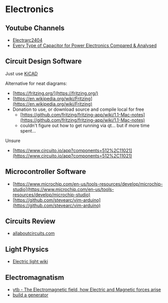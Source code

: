 # Electronics

## Youtube Channels

- [Electrarc2404](https://www.youtube.com/@electrarc240)
- [Every Type of Capacitor for Power Electronics Compared & Analysed](https://www.youtube.com/watch?v=Fwng7mRuOVw)

## Circuit Design Software

Just use [KiCAD](https://www.kicad.org/)

Alternative for neat diagrams:

- [https://fritzing.org/](https://fritzing.org/)
- [https://en.wikipedia.org/wiki/Fritzing](https://en.wikipedia.org/wiki/Fritzing)
- Donation to use, or download source and compile local for free
    - [https://github.com/fritzing/fritzing-app/wiki/1.1-Mac-notes](https://github.com/fritzing/fritzing-app/wiki/1.1-Mac-notes)
    - couldn't figure out how to get running via qt... but if more time spent...

Unsure

- [https://www.circuito.io/app?components=512%2C11021](https://www.circuito.io/app?components=512%2C11021)

## Microcontroller Software

- [https://www.microchip.com/en-us/tools-resources/develop/microchip-studio](https://www.microchip.com/en-us/tools-resources/develop/microchip-studio)
- [https://github.com/stevearc/vim-arduino](https://github.com/stevearc/vim-arduino)

## Circuits Review

- [allaboutcircuits.com](https://www.allaboutcircuits.com/textbook/direct-current/chpt-5/simple-series-circuits/)

## Light Physics

- [Electric light wiki](https://en.wikipedia.org/wiki/Electric_light)

## Electromagnatism

- [ytb - The Electromagnetic field, how Electric and Magnetic forces arise](https://www.youtube.com/watch?v=XoVW7CRR5JY&t=111s)
- [build a generator](https://www.youtube.com/watch?v=tb3iN4m9Bik)


